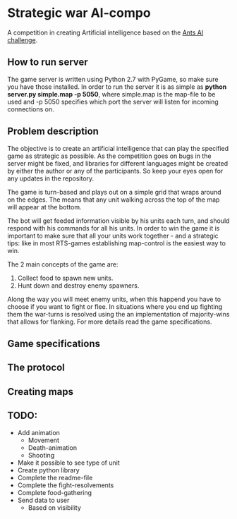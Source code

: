 # Strategic war AI-compo
A competition in creating Artificial intelligence based on the [Ants AI challenge](http://ants.aichallenge.org/).

## How to run server
The game server is written using Python 2.7 with PyGame, so make sure you have those installed.
In order to run the server it is as simple as **python server.py simple.map -p 5050**, where simple.map
is the map-file to be used and -p 5050 specifies which port the server will listen for incoming
connections on.

## Problem description
The objective is to create an artificial intelligence that can play the specified game as strategic
as possible. As the competition goes on bugs in the server might be fixed, and libraries for different
languages might be created by either the author or any of the participants. So keep your eyes open
for any updates in the repository.

The game is turn-based and plays out on a simple grid that wraps around on the edges. The means that
any unit walking across the top of the map will appear at the bottom.

The bot will get feeded information visible by his units each turn, and should respond with his
commands for all his units. In order to win the game it is important to make sure that all your
units work together - and a strategic tips: like in most RTS-games establishing map-control is
the easiest way to win.

The 2 main concepts of the game are:

1. Collect food to spawn new units.
2. Hunt down and destroy enemy spawners.

Along the way you will meet enemy units, when this happend you have to choose if you want to fight
or flee. In situations where you end up fighting them the war-turns is resolved using the an
implementation of majority-wins that allows for flanking. For more details read the game specifications.

## Game specifications

## The protocol

## Creating maps

## TODO:
* Add animation
    * Movement
    * Death-animation
    * Shooting
* Make it possible to see type of unit
* Create python library
* Complete the readme-file
* Complete the fight-resolvements
* Complete food-gathering
* Send data to user
    * Based on visibility

